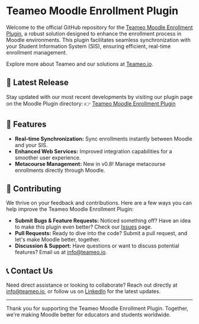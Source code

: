 # Teameo Moodle Enrollment Plugin

Welcome to the official GitHub repository for the [Teameo Moodle Enrollment Plugin](https://moodle.org/plugins/enrol_teameo), a robust solution designed to enhance the enrollment process in Moodle environments. This plugin facilitates seamless synchronization with your Student Information System (SIS), ensuring efficient, real-time enrollment management.

Explore more about Teameo and our solutions at [Teameo.io](https://teameo.io).

## 🚀 Latest Release

Stay updated with our most recent developments by visiting our plugin page on the Moodle Plugin directory:
👉 [Teameo Moodle Enrollment Plugin](https://moodle.org/plugins/enrol_teameo)

## 🌟 Features

- **Real-time Synchronization:** Sync enrollments instantly between Moodle and your SIS.
- **Enhanced Web Services:** Improved integration capabilities for a smoother user experience.
- **Metacourse Management:** New in v0.8! Manage metacourse enrollments directly through Moodle.

## 🤝 Contributing

We thrive on your feedback and contributions. Here are a few ways you can help improve the Teameo Moodle Enrollment Plugin:

- **Submit Bugs & Feature Requests:** Noticed something off? Have an idea to make this plugin even better? Check our [Issues](https://github.com/LS2-CA/moodle-enrol_teameo/issues) page.
- **Pull Requests:** Ready to dive into the code? Submit a pull request, and let's make Moodle better, together.
- **Discussion & Support:** Have questions or want to discuss potential features? Email us at [info@teameo.io](mailto:info@teameo.io).

## 📞 Contact Us

Need direct assistance or looking to collaborate? Reach out directly at [info@teameo.io](mailto:info@teameo.io), or follow us on [LinkedIn](https://www.linkedin.com/company/teameo-io/) for the latest updates.

---

Thank you for supporting the Teameo Moodle Enrollment Plugin. Together, we're making Moodle better for educators and students worldwide.
